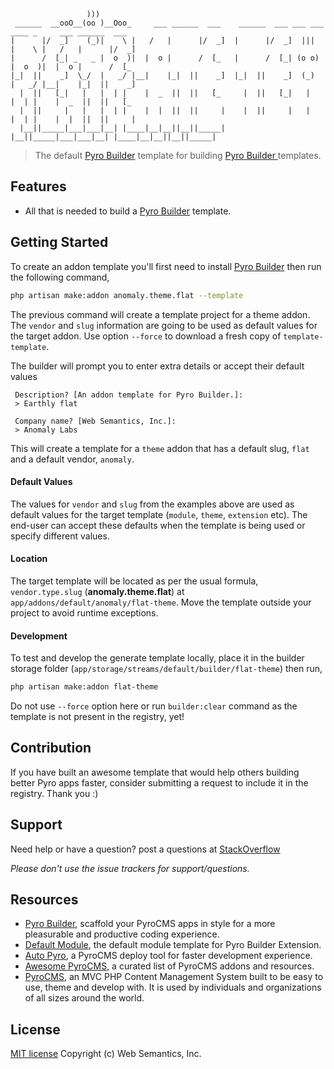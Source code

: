 ```
                 )))
 ______  __ooO__(oo )__Ooo_     ___ ______  ___    ______  ___ ___ ___ ____ _     ___ ______  ___     
|      |/  _]    (_)|    \ |   /   |      |/  _]  |      |/  _]  |||  |    \ |   /   |      |/  _]    
|      /  [_| _   _ |  o  )|  |  o |      /  [_   |      /  [_| (o o) |  o  )|  |  o |      /  [_     
|_|  ||    _]  \_/  |   _/ |__|    |_|  ||    _]  |_|  ||    _]  (_)  |   _/ |__|    |_|  ||    _]    
  |  ||   [_|   |   |  | |    |  _  ||  ||   [_     |  ||   [_|   |   |  | |    |  _  ||  ||   [_     
  |  ||     |   |   |  | |    |  |  ||  ||     |    |  ||     |   |   |  | |    |  |  ||  ||     |    
  |__||_____|___|___|__| |____|__|__||__||_____|    |__||_____|___|___|__| |____|__|__||__||_____|    

```  
> The default [Pyro Builder](github.com/websemantics/builder-extension) template for building [Pyro Builder ](github.com/websemantics/builder-extension) templates.

## Features

- All that is needed to build a [Pyro Builder](github.com/websemantics/builder-extension) template.

## Getting Started

To create an addon template you'll first need to install [Pyro Builder](github.com/websemantics/builder-extension) then run the following command,

```bash
php artisan make:addon anomaly.theme.flat --template
```

The previous command will create a template project for a theme addon. The `vendor` and `slug` information are going to be used as default values for the target addon. Use option `--force` to download a fresh copy of `template-template`.

The builder will prompt you to enter extra details or accept their default values

```
 Description? [An addon template for Pyro Builder.]:
 > Earthly flat

 Company name? [Web Semantics, Inc.]:
 > Anomaly Labs
```

This will create a template for a `theme` addon that has a default slug, `flat` and a default vendor, `anomaly`.

#### Default Values

The values for `vendor` and `slug` from the examples above are used as default values for the target template (`module`, `theme`, `extension` etc). The end-user can accept these defaults when the template is being used or specify different values.

#### Location

The target template will be located as per the usual formula, `vendor.type.slug` (**anomaly.theme.flat**) at `app/addons/default/anomaly/flat-theme`. Move the template outside your project to avoid runtime exceptions.

#### Development

To test and develop the generate template locally, place it in the builder storage folder (`app/storage/streams/default/builder/flat-theme`) then run,

```bash
php artisan make:addon flat-theme
```

Do not use `--force` option here or run `builder:clear` command as the template is not present in the registry, yet!

## Contribution

If you have built an awesome template that would help others building better Pyro apps faster, consider submitting a request to include it in the registry. Thank you :)

## Support

Need help or have a question? post a questions at [StackOverflow](https://stackoverflow.com/questions/tagged/builder-extension+template-template)

*Please don't use the issue trackers for support/questions.*

## Resources

- [Pyro Builder](https://github.com/websemantics/entity_builder-extension), scaffold your PyroCMS apps in style for a more pleasurable and productive coding experience.
- [Default Module](https://github.com/pyrocms-templates/template-template), the default module template for Pyro Builder Extension.
- [Auto Pyro](https://github.com/websemantics/auto-pyro), a PyroCMS deploy tool for faster development experience.
- [Awesome PyroCMS](https://github.com/websemantics/awesome-pyrocms), a curated list of PyroCMS addons and resources.
- [PyroCMS](https://github.com/pyrocms/pyrocms), an MVC PHP Content Management System built to be easy to use, theme and develop with. It is used by individuals and organizations of all sizes around the world.

## License

[MIT license](http://opensource.org/licenses/mit-license.php)
Copyright (c) Web Semantics, Inc.
